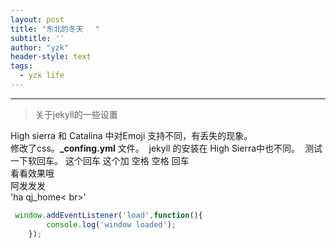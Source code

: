 ```yaml
---
layout: post
title: "东北的冬天　 "
subtitle: ''
author: "yzk"
header-style: text
tags:
  - yzk life
---
```


****

> 关于jekyll的一些设置



High sierra 和 Catalina 中对Emoji 支持不同，有丢失的现象。   
​		修改了css。**_confing.yml** 文件。
​		jekyll 的安装在 High Sierra中也不同。
​        测试一下软回车。
这个回车
这个加 空格 空格 回车  
看看效果哦   
阿发发发 <br>
 'ha  qj_home< br>'  

``` js
 window.addEventListener('load',function(){
    	console.log('window loaded');
    });
```
